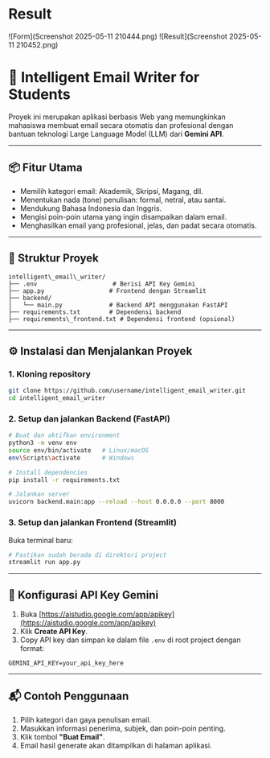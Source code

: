 # Result
![Form](Screenshot 2025-05-11 210444.png)
![Result](Screenshot 2025-05-11 210452.png)


# 📝 Intelligent Email Writer for Students

Proyek ini merupakan aplikasi berbasis Web yang memungkinkan mahasiswa membuat email secara otomatis dan profesional dengan bantuan teknologi Large Language Model (LLM) dari **Gemini API**.

---

## 📦 Fitur Utama

- Memilih kategori email: Akademik, Skripsi, Magang, dll.
- Menentukan nada (tone) penulisan: formal, netral, atau santai.
- Mendukung Bahasa Indonesia dan Inggris.
- Mengisi poin-poin utama yang ingin disampaikan dalam email.
- Menghasilkan email yang profesional, jelas, dan padat secara otomatis.

---

## 📁 Struktur Proyek

```
intelligent\_email\_writer/
├── .env                     # Berisi API Key Gemini
├── app.py                  # Frontend dengan Streamlit
├── backend/
│   └── main.py             # Backend API menggunakan FastAPI
├── requirements.txt        # Dependensi backend
├── requirements\_frontend.txt # Dependensi frontend (opsional)

````

---

## ⚙️ Instalasi dan Menjalankan Proyek

### 1. Kloning repository

```bash
git clone https://github.com/username/intelligent_email_writer.git
cd intelligent_email_writer
````

### 2. Setup dan jalankan Backend (FastAPI)

```bash
# Buat dan aktifkan environment
python3 -m venv env
source env/bin/activate   # Linux/macOS
env\Scripts\activate      # Windows

# Install dependencies
pip install -r requirements.txt

# Jalankan server
uvicorn backend.main:app --reload --host 0.0.0.0 --port 8000
```

### 3. Setup dan jalankan Frontend (Streamlit)

Buka terminal baru:

```bash
# Pastikan sudah berada di direktori project
streamlit run app.py
```

---

## 🔐 Konfigurasi API Key Gemini

1. Buka [https://aistudio.google.com/app/apikey](https://aistudio.google.com/app/apikey)
2. Klik **Create API Key**.
3. Copy API key dan simpan ke dalam file `.env` di root project dengan format:

```env
GEMINI_API_KEY=your_api_key_here
```

---

## 📬 Contoh Penggunaan

1. Pilih kategori dan gaya penulisan email.
2. Masukkan informasi penerima, subjek, dan poin-poin penting.
3. Klik tombol **"Buat Email"**.
4. Email hasil generate akan ditampilkan di halaman aplikasi.
